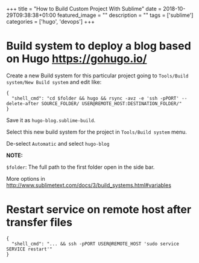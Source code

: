 +++
title =  "How to Build Custom Project With Sublime"
date = 2018-10-29T09:38:38+01:00
featured_image = ""
description = ""
tags = ['sublime']
categories = ['hugo', 'devops']
+++

# Build system to deploy a blog based on Hugo https://gohugo.io/

Create a new Build system for this particular project going to `Tools/Build system/New Build system` and edit like:

    {
      "shell_cmd": "cd $folder && hugo && rsync -avz -e 'ssh -pPORT' --delete-after SOURCE_FOLDER/ USER@REMOTE_HOST:DESTINATION_FOLDER/"
    }

Save it as `hugo-blog.sublime-build`.

Select this new build system for the project in `Tools/Build system` menu.

De-select `Automatic` and select `hugo-blog`

**NOTE:**

`$folder`: The full path to the first folder open in the side bar.

More options in http://www.sublimetext.com/docs/3/build_systems.html#variables


# Restart service on remote host after transfer files

    {
      "shell_cmd": "... && ssh -pPORT USER@REMOTE_HOST 'sudo service SERVICE restart'"
    }
